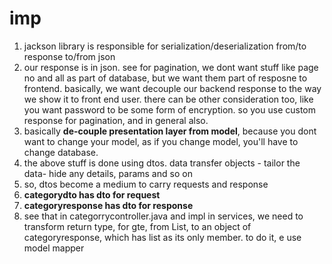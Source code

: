 # imp
1. jackson library is responsible for serialization/deserialization from/to response to/from json
2. our response is in json. see for pagination, we dont want stuff like page no and all as part of database, but we want them part of resposne to frontend. basically, we want decouple our backend response to the way we show it to front end user.
there can be other consideration too, like you want password to be some form of encryption. so you use custom response for pagination, and in general also. 
3. basically **de-couple presentation layer from model**, because you dont want to change your model, as if you change model, you'll have to change database.
4. the above stuff is done using dtos. data transfer objects - tailor the data- hide any details, params and so on
5. so, dtos become a medium to carry requests and response
6. **categorydto has dto for request**
7. **categoryresponse has dto for response**
8. see that in categorrycontroller.java and impl in services, we need to transform return type, for gte, from List<category>, to an object of categoryresponse, which has list<categorydto> as its only member. to do it, e use model mapper